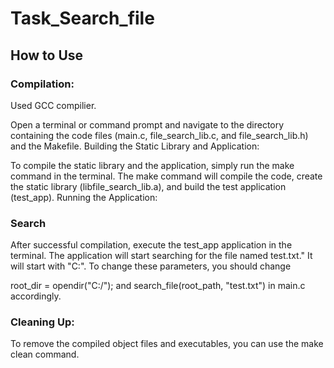 # Task_Search_file
## How to Use
### Compilation:

Used GCC compilier.

Open a terminal or command prompt and navigate to the directory containing the code files (main.c, file_search_lib.c, and file_search_lib.h) and the Makefile.
Building the Static Library and Application:

To compile the static library and the application, simply run the make command in the terminal.
The make command will compile the code, create the static library (libfile_search_lib.a), and build the test application (test_app).
Running the Application:

### Search

After successful compilation, execute the test_app application in the terminal.
The application will start searching for the file named test.txt." It will start with "C:\". To change these parameters, you should change

root_dir = opendir("C:/"); and search_file(root_path, "test.txt") in main.c accordingly.

### Cleaning Up:

To remove the compiled object files and executables, you can use the make clean command.
